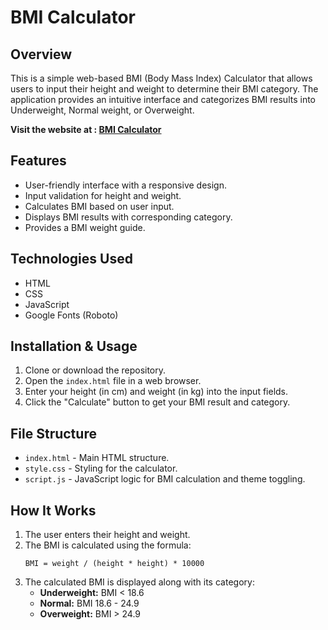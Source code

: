 # BMI Calculator

## Overview
This is a simple web-based BMI (Body Mass Index) Calculator that allows users to input their height and weight to determine their BMI category. The application provides an intuitive interface and categorizes BMI results into Underweight, Normal weight, or Overweight.

**Visit the website at : [BMI Calculator](https://0xaupy.github.io/BMI-calculator/)**

## Features
- User-friendly interface with a responsive design.
- Input validation for height and weight.
- Calculates BMI based on user input.
- Displays BMI results with corresponding category.
- Provides a BMI weight guide.

## Technologies Used
- HTML
- CSS
- JavaScript
- Google Fonts (Roboto)

## Installation & Usage
1. Clone or download the repository.
2. Open the `index.html` file in a web browser.
3. Enter your height (in cm) and weight (in kg) into the input fields.
4. Click the "Calculate" button to get your BMI result and category.

## File Structure
- `index.html` - Main HTML structure.
- `style.css` - Styling for the calculator.
- `script.js` - JavaScript logic for BMI calculation and theme toggling.

## How It Works
1. The user enters their height and weight.
2. The BMI is calculated using the formula:
   ```
   BMI = weight / (height * height) * 10000
   ```
3. The calculated BMI is displayed along with its category:
   - **Underweight:** BMI < 18.6
   - **Normal:** BMI 18.6 - 24.9
   - **Overweight:** BMI > 24.9

